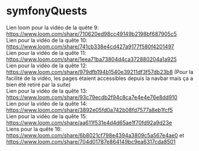 # symfonyQuests
Lien loom pour la vidéo de la quête 9: https://www.loom.com/share/710620ed98cc49149b2198bf687905c5  
Lien pour la vidéo de la quête 10: https://www.loom.com/share/741cb338e4cd427a9177f580f4201497  
Lien pour la vidéo de la quête 11: https://www.loom.com/share/1eea71ba73804d4ca372880204a1a925  
Lien pour la vidéo de la quête 12: https://www.loom.com/share/979dfb194b1540e39211df3f57db23b8 (Pour la facilité de la vidéo, les pages étaient accessibles depuis la navbar mais ça a bien été retiré par la suite)  
Lien pour la vidéo de la quête 13: https://www.loom.com/share/93c79ecdb2f94c8ca7e4e4e76e8dd910  
Lien pour la vidéo de la quête 14: https://www.loom.com/share/3892e05fd0a742b08fd7577a8eb1fcf5  
Lien pour la vidéo de la quête 15: https://www.loom.com/share/aa611f531e4d4d65ae1f70fd92a9d23e  
Liens pour la quête 16: https://www.loom.com/share/6b8021cf798e4394a3809c5a567e4ae0 et https://www.loom.com/share/704d01787e864149bc9ea6317cda8501
